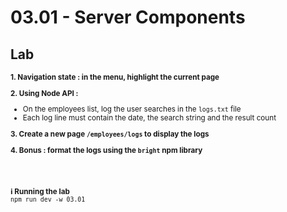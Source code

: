 <!-- .slide: class="exercice" -->

# 03.01 - Server Components

## Lab

<small>

**1. Navigation state : in the menu, highlight the current page**

**2. Using Node API :**

- On the employees list, log the user searches in the `logs.txt` file
- Each log line must contain the date, the search string and the result count

**3. Create a new page `/employees/logs` to display the logs**

**4. Bonus : format the logs using the `bright` npm library**

<br/> <br/>

**ℹ️ Running the lab**<br/>
`npm run dev -w 03.01`

</small>
